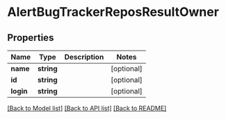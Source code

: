 # AlertBugTrackerReposResultOwner

## Properties
Name | Type | Description | Notes
------------ | ------------- | ------------- | -------------
**name** | **string** |  | [optional] 
**id** | **string** |  | [optional] 
**login** | **string** |  | [optional] 

[[Back to Model list]](../README.md#documentation-for-models) [[Back to API list]](../README.md#documentation-for-api-endpoints) [[Back to README]](../README.md)


